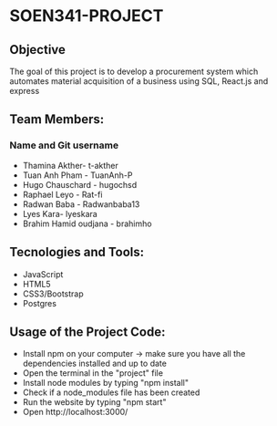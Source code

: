 # SOEN341-PROJECT

## Objective
The goal of this project is to develop a procurement system which automates material acquisition of a business using SQL, React.js and express

## Team Members:
### Name  and Git username
* Thamina Akther- t-akther
* Tuan Anh Pham - TuanAnh-P
* Hugo Chauschard - hugochsd
* Raphael Leyo - Rat-fi
* Radwan Baba - Radwanbaba13
* Lyes Kara- lyeskara
* Brahim Hamid oudjana - brahimho

## Tecnologies and Tools:


* JavaScript
* HTML5
* CSS3/Bootstrap
* Postgres

## Usage of the Project Code:
* Install npm on your computer
-> make sure you have all the dependencies installed and up to date
* Open the terminal in the "project" file
* Install node modules by typing "npm install"
* Check if a node_modules file has been created
* Run the website by typing "npm start"
* Open http://localhost:3000/


